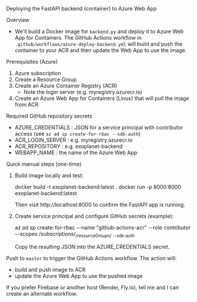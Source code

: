 Deploying the FastAPI backend (container) to Azure Web App

Overview

- We'll build a Docker image for `backend.py` and deploy it to Azure Web App for Containers. The GitHub Actions workflow in `.github/workflows/azure-deploy-backend.yml` will build and push the container to your ACR and then update the Web App to use the image.

Prerequisites (Azure)

1. Azure subscription
2. Create a Resource Group
3. Create an Azure Container Registry (ACR)
   - Note the login server (e.g. myregistry.azurecr.io)
4. Create an Azure Web App for Containers (Linux) that will pull the image from ACR

Required GitHub repository secrets

- AZURE_CREDENTIALS : JSON for a service principal with contributor access (see `az ad sp create-for-rbac --sdk-auth`)
- ACR_LOGIN_SERVER : e.g. myregistry.azurecr.io
- ACR_REPOSITORY : e.g. exoplanet-backend
- WEBAPP_NAME : the name of the Azure Web App

Quick manual steps (one-time)

1. Build image locally and test:

   docker build -t exoplanet-backend:latest .
   docker run -p 8000:8000 exoplanet-backend:latest

   Then visit http://localhost:8000 to confirm the FastAPI app is running.

2. Create service principal and configure GitHub secrets (example):

   az ad sp create-for-rbac --name "github-actions-acr" --role contributor --scopes /subscriptions/<sub>/resourceGroups/<rg> --sdk-auth

   Copy the resulting JSON into the AZURE_CREDENTIALS secret.

Push to `master` to trigger the GitHub Actions workflow. The action will:

- build and push image to ACR
- update the Azure Web App to use the pushed image

If you prefer Firebase or another host (Render, Fly.io), tell me and I can create an alternate workflow.
